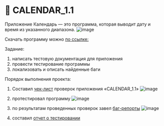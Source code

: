 # 📅 CALENDAR_1.1
Приложение Календарь — это программа, которая выводит дату и время из указанного диапазона.
![image](https://github.com/user-attachments/assets/961d782c-a120-4f26-a844-f491029eb1bf)

Скачать программу можно <a href="https://disk.yandex.ru/d/gu99s3Gh7zmfTA">по ссылке:</a> 

Задание:
1. написать тестовую документация для  приложения
2. провести тестирование программы
3. локализовать и описать найденные баги

Порядок выполнения проекта:
1. Составил <a href="https://docs.google.com/spreadsheets/d/19r6XdUZucTrVRnZmlhK1sMHEVXeJD8kitJhlruKF9P4/edit?gid=1524919368#gid=1524919368">чек-лист</a> проверок приложения «CALENDAR_1.1»
   ![image](https://github.com/user-attachments/assets/e47d849e-3e84-44ff-ba2e-3c5a033d8554)

2. протестировал программу
   ![image](https://github.com/user-attachments/assets/bf3282e0-0ac5-42c9-b958-722e339c6f3a)

3. по результатам проведенных проверок завел <a href="https://vil.youtrack.cloud/issues?q=tag:%20%7BCALENDAR_1.1%7D">баг-репорты</a>
![image](https://github.com/user-attachments/assets/2adc353d-c2ff-49a0-89f3-d9bf9370db14)

4. составил <a href="https://docs.google.com/document/d/1jMlJd3BOqfxkXgCOvonV8whr9GeHjzislcSZqG-DSPA/edit?tab=t.0">отчет о тестировании</a>


